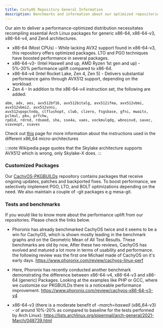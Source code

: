 ```yaml
---
title: CachyOS Repository General Information
description: Benchmarks and information about our optimized repositories
---
```


Our aim to deliver a performance-optimized distribution necessitates recompiling essential Arch Linux packages for generic x86-64,
x86-64-v3, x86-64-v4, and Zen4 architectures.

- x86-64 (Most CPUs) - While lacking AVX2 support found in x86-64-v3, this repository offers optimized packages. LTO and PGO techniques have boosted performance in several packages.
- x86-64-v3- (Intel Haswell and up, AMD Ryzen 1st gen and up) - 5%-20% performance uplift compared to x86-64.
- x86-64-v4 (Intel Rocket Lake, Zen 4, Zen 5) - Delivers substantial performance gains through AVX512 support, depending on the workload.
- Zen 4 - In addition to the x86-64-v4 instruction set, the following are added:

```text
abm, adx, aes, avx512bf16, avx512bitalg, avx512ifma, avx512vbmi, avx512vbmi2, avx512vnni,
avx512vpopctndq, clflushopt, clwb, clzero, fsgsbase, gfni, mwaitx, pclmul, pku, prfchw,
rpdid, rdrnd, rdseed, sha, sse4a, vaes, vockmulqdq, wbnoinvd, savec, xsaveopt, xsaves
```

Check out [this](https://en.wikipedia.org/wiki/X86-64#Microarchitecture_levels) page for more information about the instructions used in the different x86_64 micro-architectures

:::note
Wikipedia page quotes that the Skylake architecture supports AVX512 which is wrong, only Skylake-X does.
:::

### Customized Packages

Our [CachyOS-PKGBUILDs](https://github.com/CachyOS/CachyOS-PKGBUILDS) repository contains packages that receive ongoing updates, patches and backported fixes.
To boost performance, we selectively implement PGO, LTO, and BOLT optimizations depending on the need.
We also maintain a couple of -git packages e.g mesa-git.

### Tests and benchmarks

If you would like to know more about the performance uplift from our repositories. Please check the links below.

- Phoronix has already benchmarked CachyOS twice and it seems to be a win for CachyOS, which is shown mostly leading in the benchmark graphs and on the Geometric Mean of All Test Results.
These benchmarks are old by now, After these two reviews, CachyOS has evolved and matured a lot more in terms of usability and performance. the following review was the first one Michael made of CachyOS on it's early days.
https://www.phoronix.com/review/cachyos-linux-perf

- Here, Phoronix has recently conducted another benchmark demonstrating the difference between x86-64-v4, x86-64-v3 and x86-64 (generic) Packages. Looking at the examples like PHP or GCC, where we customize our PKGBUILDs there is a noticeable performance improvement.
https://www.phoronix.com/review/cachyos-x86-64-v3-v4

- x86-64-v3 (there is a moderate benefit of *-march=haswell* (x86_64-v3) - of around
10%-20% as compared to baseline for the tests performed by Arch Linux):
https://lists.archlinux.org/pipermail/arch-general/2021-March/048739.html
